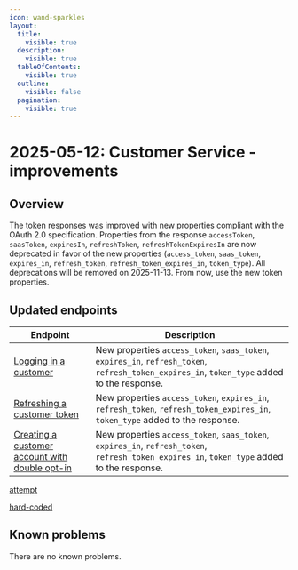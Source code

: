 ```yaml
---
icon: wand-sparkles
layout:
  title:
    visible: true
  description:
    visible: true
  tableOfContents:
    visible: true
  outline:
    visible: false
  pagination:
    visible: true
---
```


# 2025-05-12: Customer Service - improvements

## Overview

The token responses was improved with new properties compliant with the OAuth 2.0 specification. Properties from the response `accessToken`, `saasToken`, `expiresIn`, `refreshToken`, `refreshTokenExpiresIn` are now deprecated in favor of the new properties (`access_token`, `saas_token`, `expires_in`, `refresh_token`, `refresh_token_expires_in`, `token_type`).
All deprecations will be removed on 2025-11-13. From now, use the new token properties.


## Updated endpoints

| Endpoint                                                                                                                   | Description                                                                                                                                 |
|----------------------------------------------------------------------------------------------------------------------------|---------------------------------------------------------------------------------------------------------------------------------------------|
| [Logging in a customer](https://app.gitbook.com/s/d4POTWomuSS7d3dnh4Dg/api-guides-and-references/companies-and-customers/customer-management/api-reference/authentication-and-authorization#post-customer-tenant-login)                                                   | New properties `access_token`, `saas_token`, `expires_in`, `refresh_token`, `refresh_token_expires_in`, `token_type` added to the response. |
| [Refreshing a customer token](https://app.gitbook.com/s/d4POTWomuSS7d3dnh4Dg/api-guides-and-references/companies-and-customers/customer-management/api-reference/authentication-and-authorization#get-customer-tenant-refreshauthtoken)                       | New properties `access_token`, `expires_in`, `refresh_token`, `refresh_token_expires_in`, `token_type` added to the response.               |
| [Creating a customer account with double opt-in](https://app.gitbook.com/s/d4POTWomuSS7d3dnh4Dg/api-guides-and-references/companies-and-customers/customer-management/api-reference/double-opt-in#get-customer-tenant-signup-optin-token) | New properties `access_token`, `saas_token`, `expires_in`, `refresh_token`, `refresh_token_expires_in`, `token_type` added to the response. |

[attempt](https://app.gitbook.com/s/d4POTWomuSS7d3dnh4Dg/api-guides-and-references/companies-and-customers/customer-management/api-reference/authentication-and-authorization#post-customer-tenant-login)

[hard-coded](https://emporix.gitbook.io/documentation-portal/api-references/api-guides-and-references/companies-and-customers/customer-management/api-reference/authentication-and-authorization#post-customer-tenant-login)

## Known problems

There are no known problems.


